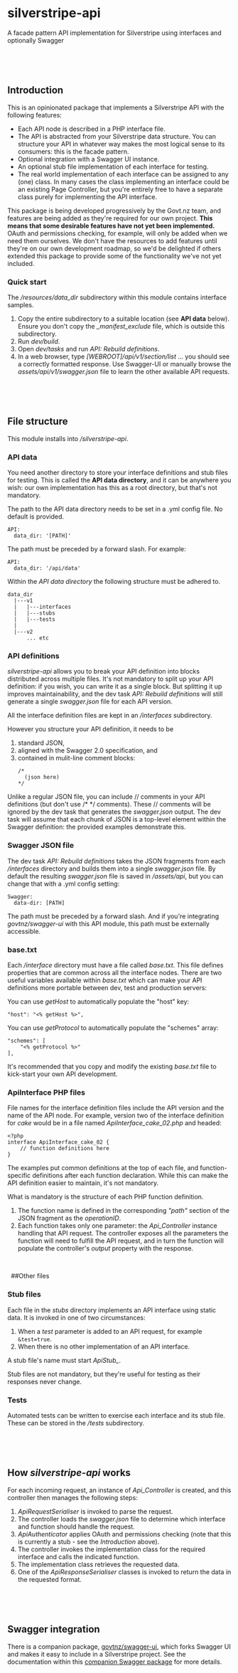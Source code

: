 # silverstripe-api
A facade pattern API implementation for Silverstripe using interfaces and optionally Swagger

&nbsp;

&nbsp;
## Introduction
This is an opinionated package that implements a Silverstripe API with the following features:
* Each API node is described in a PHP interface file.
* The API is abstracted from your Silverstripe data structure. 
You can structure your API in whatever way makes the most logical sense to its consumers: this is the facade pattern. 
* Optional integration with a Swagger UI instance.
* An optional stub file implementation of each interface for testing.
* The real world implementation of each interface can be assigned to any (one) class.
In many cases the class implementing an interface could be an existing Page Controller, but you're entirely free to have a separate class purely for implementing the API interface.

This package is being developed progressively by the Govt.nz team, and features are being added as they're required for our own project. 
**This means that some desirable features have not yet been implemented.** 
OAuth and permissions checking, for example, will only be added when we need them ourselves.
We don't have the resources to add features until they're on our own development roadmap, so we'd be delighted if others extended this package to provide some of the functionality we've not yet included.

### Quick start
The */resources/data_dir* subdirectory within this module contains interface samples.
1. Copy the entire subdirectory to a suitable location (see **API data** below).
Ensure you don't copy the *_manifest_exclude* file, which is outside this subdirectory.
1. Run *dev/build*. 
1. Open *dev/tasks* and run *API: Rebuild definitions*.
1. In a web browser, type *[WEBROOT]/api/v1/section/list* ... you should see a correctly formatted response.
Use Swagger-UI or manually browse the *assets/api/v1/swagger.json* file to learn the other available API requests.

&nbsp;

&nbsp;
## File structure

This module installs into */silverstripe-api*.

### API data
You need another directory to store your interface definitions and stub files for testing.
This is called the **API data directory**, and it can be anywhere you wish: our own implementation has this as a root directory, but that's not mandatory.

The path to the API data directory needs to be set in a .yml config file. No default is provided.
```
API:
  data_dir: '[PATH]'
```
The path must be preceded by a forward slash. For example:
```
API:
  data_dir: '/api/data'
```

Within the *API data directory* the following structure must be adhered to.
```
data_dir
  |---v1
  |   |---interfaces 
  |   |---stubs
  |   |---tests  
  |
  |---v2
      ... etc   
```

### API definitions
*silverstripe-api* allows you to break your API definition into blocks distributed across multiple files.
It's not mandatory to split up your API definition: if you wish, you can write it as a single block.
But splitting it up improves maintainability, and the dev task *API: Rebuild definitions* will still generate a single *swagger.json* file for each API version.

All the interface definition files are kept in an */interfaces* subdirectory. 

However you structure your API definition, it needs to be
1. standard JSON,
1. aligned with the Swagger 2.0 specification, and
1. contained in mulit-line comment blocks:
   ```
   /* 
     (json here) 
   */
   ``` 

Unlike a regular JSON file, you can include // comments in your API definitions (but don't use /\* \*/ comments).
These // comments will be ignored by the dev task that generates the *swagger.json* output.
The dev task will assume that each chunk of JSON is a top-level element within the Swagger definition: the provided examples demonstrate this.

### Swagger JSON file
The dev task *API: Rebuild definitions* takes the JSON fragments from each */interfaces* directory and builds them into a single *swagger.json* file.
By default the resulting *swagger.json* file is saved in */assets/api*, but you can change that with a .yml config setting:
```
Swagger:
  data-dir: [PATH]
```
The path must be preceded by a forward slash.
And if you're integrating *govtnz/swagger-ui* with this API module, this path must be externally accessible.

### base.txt
Each */interface* directory must have a file called *base.txt*.
This file defines properties that are common across all the interface nodes.
There are two useful variables available within *base.txt* which can make your API definitions more portable between dev, test and production servers:

You can use *getHost* to automatically populate the "host" key:
```
"host": "<% getHost %>",
```

You can use *getProtocol* to automatically populate the "schemes" array:
```
"schemes": [
    "<% getProtocol %>"
],
```
It's recommended that you copy and modify the existing *base.txt* file to kick-start your own API development.

### ApiInterface PHP files
File names for the interface definition files include the API version and the name of the API node.
For example, version two of the interface definition for *cake* would be in a file named *ApiInterface_cake_02.php* and headed:
```
<?php
interface ApiInterface_cake_02 {
    // function definitions here
}
```
The examples put common definitions at the top of each file, and function-specific definitions after each function declaration.
While this can make the API definition easier to maintain, it's not mandatory.

What is mandatory is the structure of each PHP function definition.
1. The function name is defined in the corresponding *"path"* section of the JSON fragment as the *operationID*.
2. Each function takes only one parameter: the *Api_Controller* instance handling that API request.
The controller exposes all the parameters the function will need to fulfill the API request, and in turn the function will populate the controller's *output* property with the response.

&nbsp;

&nbsp;
##Other files
### Stub files
Each file in the *stubs* directory implements an API interface using static data. It is invoked in one of two circumstances:
1. When a *test* parameter is added to an API request, for example `&test=true`.
1. When there is no other implementation of an API interface.

A stub file's name must start *ApiStub_*.

Stub files are not mandatory, but they're useful for testing as their responses never change.

### Tests
Automated tests can be written to exercise each interface and its stub file.
These can be stored in the */tests* subdirectory.

&nbsp;

&nbsp;
## How *silverstripe-api* works
For each incoming request, an instance of *Api_Controller* is created, and this controller then manages the following steps:
1. *ApiRequestSerialiser* is invoked to parse the request.
1. The controller loads the *swagger.json* file to determine which interface and function should handle the request.
1. *ApiAuthenticator* applies OAuth and permissions checking (note that this is currently a stub - see the *Introduction* above).
1. The controller invokes the implementation class for the required interface and calls the indicated function.
1. The implementation class retrieves the requested data.
1. One of the *ApiResponseSerialiser* classes is invoked to return the data in the requested format.   
 
&nbsp;

&nbsp;
## Swagger integration
There is a companion package, [govtnz/swagger-ui](https://github.com/govtnz/swagger-ui.git), which forks Swagger UI and makes it easy to include in a Silverstripe project.
See the documentation within this [companion Swagger package](https://github.com/govtnz/swagger-ui.git) for more details.

&nbsp;

&nbsp;

&nbsp;

&nbsp;